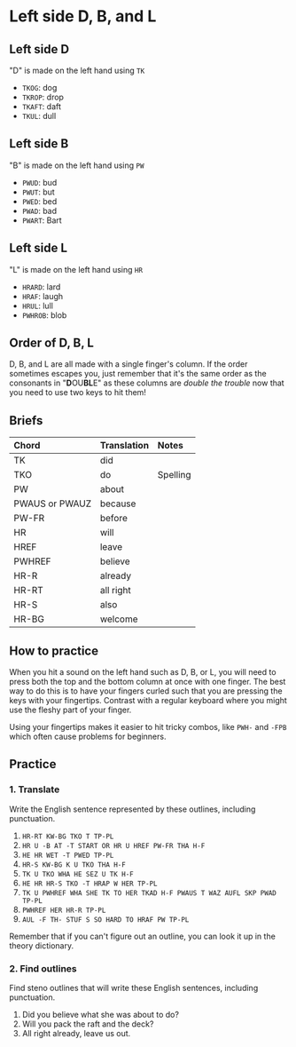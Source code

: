 # Left side D, B, and L

## Left side D

"D" is made on the left hand using `TK`

<Steno-Display labels="all" stroke="D" />

- `TKOG`: dog
- `TKROP`: drop
- `TKAFT`: daft
- `TKUL`: dull

## Left side B

"B" is made on the left hand using `PW`

<Steno-Display labels="all" stroke="B" />

- `PWUD`: bud
- `PWUT`: but
- `PWED`: bed
- `PWAD`: bad
- `PWART`: Bart

## Left side L

"L" is made on the left hand using `HR`

<Steno-Display labels="all" stroke="L" />

- `HRARD`: lard
- `HRAF`: laugh
- `HRUL`: lull
- `PWHROB`: blob

## Order of D, B, L

D, B, and L are all made with a single finger's column. If the order sometimes escapes you, just remember that it's the same order as the consonants in "**D**OU**BL**E" as these columns are _double the trouble_ now that you need to use two keys to hit them!

## Briefs

| Chord          | Translation | Notes    |
| :------------- | :---------- | :------- |
| TK             | did         |          |
| TKO            | do          | Spelling |
| PW             | about       |          |
| PWAUS or PWAUZ | because     |          |
| PW-FR          | before      |          |
| HR             | will        |          |
| HREF           | leave       |          |
| PWHREF         | believe     |          |
| HR-R           | already     |          |
| HR-RT          | all right   |          |
| HR-S           | also        |          |
| HR-BG          | welcome     |          |

## How to practice

When you hit a sound on the left hand such as D, B, or L, you will need to press both the top and the bottom column at once with one finger. The best way to do this is to have your fingers curled such that you are pressing the keys with your fingertips. Contrast with a regular keyboard where you might use the fleshy part of your finger.

Using your fingertips makes it easier to hit tricky combos, like `PWH-` and `-FPB` which often cause problems for beginners.

## Practice

### 1. Translate

Write the English sentence represented by these outlines, including punctuation.

1. `HR-RT KW-BG TKO T TP-PL`
2. `HR U -B AT -T START OR HR U HREF PW-FR THA H-F`
3. `HE HR WET -T PWED TP-PL`
4. `HR-S KW-BG K U TKO THA H-F`
5. `TK U TKO WHA HE SEZ U TK H-F`
6. `HE HR HR-S TKO -T HRAP W HER TP-PL`
7. `TK U PWHREF WHA SHE TK TO HER TKAD H-F PWAUS T WAZ AUFL SKP PWAD TP-PL`
8. `PWHREF HER HR-R TP-PL`
9. `AUL -F TH- STUF S SO HARD TO HRAF PW TP-PL`

Remember that if you can't figure out an outline, you can look it up in the theory dictionary.

### 2. Find outlines

Find steno outlines that will write these English sentences, including punctuation.

1. Did you believe what she was about to do?
2. Will you pack the raft and the deck?
3. All right already, leave us out.
